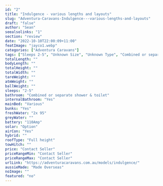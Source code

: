 ```yaml
---
id: "2"
title: "Indulgence - various lengths and layouts"
slug: "Adventura-Caravans-Indulgence---various-lengths-and-layouts"
draft: "false"
author: "Sean"
seealsolinks: "1"
section: "review"
date: "2022-10-10T22:00:09+11:00"
featImage: "jayco1.webp"
categories: ["Adventura Caravans"]
tags: ["Sleeps 2-5", "Unknown Size", "Unknown Type", "Combined or separate shower & toilet", "Full height", "Price Unknown"]
totalLength: ""
bodyLength: ""
totalHeight: ""
totalWidth: ""
tareWeight: ""
atmWeight: ""
ballWeight: ""
sleeps: "2-5"
bathroom: "Combined or separate shower & toilet"
internalBathroom: "Yes"
mainBed: "Various"
bunks: "Yes"
freshWater: "2x 95"
greyWater: ""
battery: "110Amp"
solar: "Option"
airCon: "Yes"
hybrid: ""
roofType: "Full height"
towHitch: ""
price: "Contact Seller"
priceRangeMin: "Contact Seller"
priceRangeMax: "Contact Seller"
urlLink: "https://adventuracaravans.com.au/models/indulgence/"
aussieMade: "Made Overseas"
noImage: ""
featured: "no"
---
```

